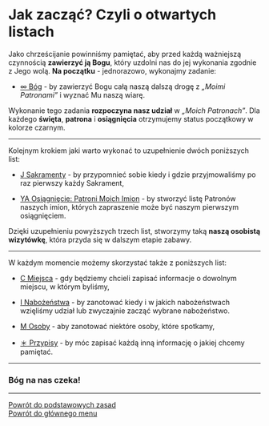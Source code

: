 # Jak zacząć? Czyli o otwartych listach
Jako chrześcijanie powinniśmy pamiętać, aby przed każdą ważniejszą czynnością **zawierzyć ją Bogu**, który uzdolni nas do jej wykonania zgodnie z Jego wolą. **Na początku** - jednorazowo, wykonajmy zadanie:
- [<span class="status status-list"><span class="status status-black">∞</span> Bóg</span>](bog.md) - by zawierzyć Bogu całą naszą dalszą drogę z _„Moimi Patronami”_ i wyznać Mu naszą wiarę.

Wykonanie tego zadania **rozpoczyna nasz udział** w _„Moich Patronach”_. Dla każdego **święta**, **patrona** i **osiągnięcia** otrzymujemy status początkowy w kolorze <span class="status status-black">czarnym</span>.

---
Kolejnym krokiem jaki warto wykonać to uzupełnienie dwóch poniższych list:
- [<span class="status status-list"><span class="status status-list">J</span> Sakramenty</span>](sakramenty.md) - by przypomnieć sobie kiedy i gdzie przyjmowaliśmy po raz pierwszy każdy Sakrament,

- [<span class="status status-list"><span class="status status-list">YA</span> Osiągnięcie: Patroni Moich Imion</span>](osiagniecie_patroni_moich_imion.md) - by stworzyć listę Patronów naszych imion, których zapraszenie może być naszym pierwszym osiągnięciem.

Dzięki uzupełnieniu powyższych trzech list, stworzymy taką **naszą osobistą wizytówkę**, która przyda się w dalszym etapie zabawy.

---
W każdym momencie możemy skorzystać także z poniższych list:
- [<span class="status status-list"><span class="status status-list">C</span> Miejsca](miejsca.md) - gdy będziemy chcieli zapisać informacje o dowolnym miejscu, w którym byliśmy,

- [<span class="status status-list"><span class="status status-list">I</span> Nabożeństwa](nabozenstwa.md) - by zanotować kiedy i w jakich nabożeństwach wzięliśmy udział lub zwyczajnie zacząć wybrane nabożeństwo.

- [<span class="status status-list"><span class="status status-list">M</span> Osoby](osoby.md) - aby zanotować niektóre osoby, które spotkamy,

- [<span class="status status-list"><span class="status status-list">＊</span> Przypisy](przypisy.md) - by móc zapisać każdą inną informację o jakiej chcemy pamiętać.

---
### <div class="colored centered">Bóg na nas czeka!</div>

---
[Powrót do podstawowych zasad](podstawowe_zasady.md)  
[Powrót do głównego menu](index.md)
